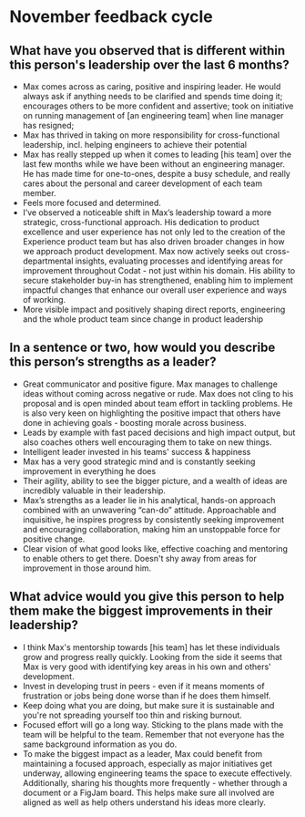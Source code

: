 # November feedback cycle

## What have you observed that is different within this person's leadership over the last 6 months?

- Max comes across as caring, positive and inspiring leader. He would always ask if
anything needs to be clarified and spends time doing it; encourages others to be
more confident and assertive; took on initiative on running management of [an engineering team]
when line manager has resigned;
- Max has thrived in taking on more responsibility for cross-functional leadership, incl.
helping engineers to achieve their potential
- Max has really stepped up when it comes to leading [his team] over the last few
months while we have been without an engineering manager. He has made time for
one-to-ones, despite a busy schedule, and really cares about the personal and
career development of each team member.
- Feels more focused and determined.
- I’ve observed a noticeable shift in Max’s leadership toward a more strategic,
cross-functional approach. His dedication to product excellence and user experience
has not only led to the creation of the Experience product team but has also driven
broader changes in how we approach product development. Max now actively seeks
out cross-departmental insights, evaluating processes and identifying areas for
improvement throughout Codat - not just within his domain. His ability to secure
stakeholder buy-in has strengthened, enabling him to implement impactful changes
that enhance our overall user experience and ways of working.
- More visible impact and positively shaping direct reports, engineering and the whole
product team since change in product leadership

## In a sentence or two, how would you describe this person’s strengths as a leader?

- Great communicator and positive figure. Max manages to challenge ideas without
coming across negative or rude. Max does not cling to his proposal and is open
minded about team effort in tackling problems. He is also very keen on highlighting
the positive impact that others have done in achieving goals - boosting morale
across business.
- Leads by example with fast paced decisions and high impact output, but also
coaches others well encouraging them to take on new things.
- Intelligent leader invested in his teams' success & happiness
- Max has a very good strategic mind and is constantly seeking improvement in
everything he does
- Their agility, ability to see the bigger picture, and a wealth of ideas are incredibly
valuable in their leadership.
- Max’s strengths as a leader lie in his analytical, hands-on approach combined with
an unwavering “can-do” attitude. Approachable and inquisitive, he inspires progress
by consistently seeking improvement and encouraging collaboration, making him an
unstoppable force for positive change.
- Clear vision of what good looks like, effective coaching and mentoring to enable
others to get there. Doesn't shy away from areas for improvement in those around
him.

## What advice would you give this person to help them make the biggest improvements in their leadership?

- I think Max's mentorship towards [his team] has let these
individuals grow and progress really quickly. Looking from the side it seems that
Max is very good with identifying key areas in his own and others' development.
- Invest in developing trust in peers - even if it means moments of frustration or jobs
being done worse than if he does them himself.
- Keep doing what you are doing, but make sure it is sustainable and you're not
spreading yourself too thin and risking burnout.
- Focused effort will go a long way. Sticking to the plans made with the team will be
helpful to the team. Remember that not everyone has the same background
information as you do.
- To make the biggest impact as a leader, Max could benefit from maintaining a
focused approach, especially as major initiatives get underway, allowing
engineering teams the space to execute effectively. Additionally, sharing his
thoughts more frequently - whether through a document or a FigJam board. This helps
make sure all involved are aligned as well as help others understand his ideas
more clearly.
